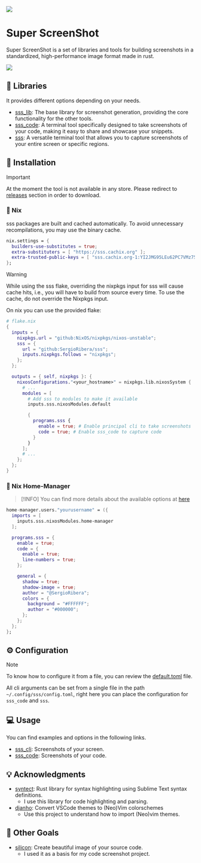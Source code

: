 <img src="https://i.ibb.co/p3ysZLp/SSS.png">

# Super ScreenShot

Super ScreenShot is a set of libraries and tools for building screenshots in a standardized, high-performance image format made in rust.

<img src="https://i.ibb.co/y8Lvcgx/Outputs.png">

## 🧩 Libraries
It provides different options depending on your needs.

- [sss_lib](./crates/sss_lib): The base library for screenshot generation, providing the core functionality for the other tools.
- [sss_code](./crates/sss_code): A terminal tool specifically designed to take screenshots of your code, making it easy to share and showcase your snippets.
- [sss](./crates/sss_cli): A versatile terminal tool that allows you to capture screenshots of your entire screen or specific regions.

## 🚀 Installation
> [!IMPORTANT]
> At the moment the tool is not available in any store. Please redirect to [releases](https://github.com/SergioRibera/sss/releases) section in order to download.

###  Nix

sss packages are built and cached automatically. To avoid unnecessary recompilations, you may use the binary cache.

```nix
nix.settings = {
  builders-use-substitutes = true;
  extra-substituters = [ "https://sss.cachix.org" ];
  extra-trusted-public-keys = [ "sss.cachix.org-1:YI2JMG95LEu62PC7VMz75N7bypEdUz9Z/Il1hkGH4AA=" ];
};
```

> [!WARNING]
> While using the sss flake, overriding the nixpkgs input for sss will cause cache hits, i.e., you will have to build from source every time. To use the cache, do not override the Nixpkgs input.

On nix you can use the provided flake:

```nix
# flake.nix
{
  inputs = {
    nixpkgs.url = "github:NixOS/nixpkgs/nixos-unstable";
    sss = {
      url = "github:SergioRibera/sss";
      inputs.nixpkgs.follows = "nixpkgs";
    };
  };

  outputs = { self, nixpkgs }: {
    nixosConfigurations."<your_hostname>" = nixpkgs.lib.nixosSystem {
      # ...
      modules = [
        # Add sss to modules to make it available
        inputs.sss.nixosModules.default

        {
          programs.sss {
            enable = true; # Enable principal cli to take screenshots
            code = true; # Enable sss_code to capture code
          }
        }
      ];
      # ...
    };
  };
}
```

###  Nix Home-Manager

> [!INFO]
> You can find more details about the available options at [here](./nix/hm-module.nix)

```nix
home-manager.users."yourusername" = ({
  imports = [
    inputs.sss.nixosModules.home-manager
  ];

  programs.sss = {
    enable = true;
    code = {
      enable = true;
      line-numbers = true;
    };

    general = {
      shadow = true;
      shadow-image = true;
      author = "@SergioRibera";
      colors = {
        background = "#FFFFFF";
        author = "#000000";
      };
    };
  };
};
```

## ⚙️ Configuration
> [!NOTE]
> To know how to configure it from a file, you can review the [default.toml](./examples/default_config.toml) file.
>
All cli arguments can be set from a single file in the path `~/.config/sss/config.toml`, right here you can place the configuration for `sss_code` and `sss`.

## 💻 Usage
You can find examples and options in the following links.
- [sss_cli](https://sergioribera.rustlang-es.org/sss/sss/): Screenshots of your screen.
- [sss_code](https://sergioribera.rustlang-es.org/sss/sss_code/): Screenshots of your code.


## 💡 Acknowledgments
- [syntect](https://github.com/trishume/syntect): Rust library for syntax highlighting using Sublime Text syntax definitions.
  - I use this library for code highlighting and parsing.
- [djanho](https://github.com/viniciusmuller/djanho): Convert VSCode themes to (Neo)Vim colorschemes
  - Use this project to understand how to import (Neo)vim themes.

## 🏁 Other Goals
- [silicon](https://github.com/Aloxaf/silicon): Create beautiful image of your source code.
  - I used it as a basis for my code screenshot project.
